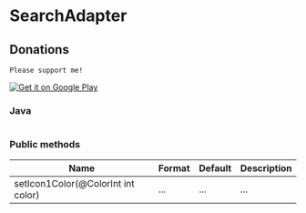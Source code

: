 # SearchAdapter

## Donations

`Please support me!`

<a href="https://www.paypal.me/lapism">
  <img alt="Get it on Google Play"
       src="https://github.com/lapism/SearchView-SearchBar/blob/master/images/donate.png" />
</a>

### Java
```java


```

### Public methods
| Name | Format | Default | Description
| ------ | ------ |  ------ |------ |
| setIcon1Color(@ColorInt int color) | ... | ... | ...